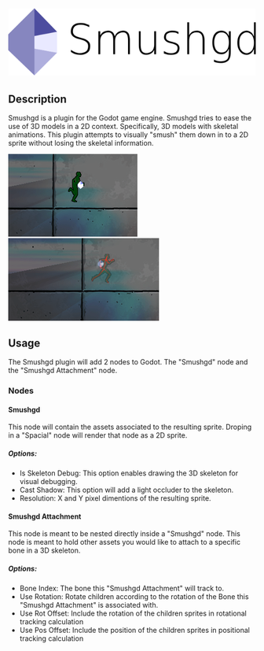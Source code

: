 # ![Smushgd](addons/Smushgd/icon-big.png)

## Description
Smushgd is a plugin for the Godot game engine. Smushgd tries to ease the use of 3D models in a 2D context. Specifically, 3D models with skeletal animations. This plugin attempts to visually "smush" them down in to a 2D sprite without losing the skeletal information.

![preview](addons/Smushgd/smushgd_run.gif)
![preview bones](addons/Smushgd/smushgd_run_bones.gif)

## Usage
The Smushgd plugin will add 2 nodes to Godot. The "Smushgd" node and the "Smushgd Attachment" node. 

### Nodes
#### Smushgd
This node will contain the assets associated to the resulting sprite. Droping in a "Spacial" node will render that node as a 2D sprite. 
##### Options:  
 - Is Skeleton Debug: This option enables drawing the 3D skeleton for visual debugging.
 - Cast Shadow: This option will add a light occluder to the skeleton.
 - Resolution: X and Y pixel dimentions of the resulting sprite.
#### Smushgd Attachment
This node is meant to be nested directly inside a "Smushgd" node. This node is meant to hold other assets you would like to attach to a specific bone in a 3D skeleton. 
##### Options:
 - Bone Index: The bone this "Smushgd Attachment" will track to.
 - Use Rotation: Rotate children according to the rotation of the Bone this "Smushgd Attachment" is associated with.
 - Use Rot Offset: Include the rotation of the children sprites in rotational tracking calculation
 - Use Pos Offset: Include the position of the children sprites in positional tracking calculation


